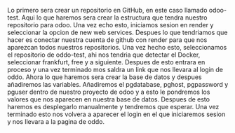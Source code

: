Lo primero sera crear un repositorio en GitHub, en este caso llamado odoo-test.
Aqui lo que haremos sera crear la estructura que tendra nuestro repositorio para odoo.
Una vez echo esto, iniciamos sesion en render y seleccionar la opcion de new web services.
Despues lo que tendriamos que hacer es conectar nuestra cuenta de github con render para que nos aparezcan todos nuestros repositorios.
Una vez hecho esto, seleccionamos el repositorio de oddo-test, ahi nos tendria que detectar el Docker, seleccionar frankfurt, free y a siguiente.
Despues de esto entrara en proceso y una vez terminado mos saldra un link que nos llevara al login de oddo.
Ahora lo que haremos sera crear la base de datos y despues añadiremos las variables.
Añadiremos el pgdatabase, pghost, pgpassword y pguser dentro de nuestro proyecto de odoo y a esto le pondremos los valores que nos aparecen en nuestra base de datos.
Despues de esto haremos es desplegarlo manualmente y tendremos que esperar.
Una vez terminado esto nos volvera a aparecer el login en el que iniciaremos sesion y nos llevara a la pagina de oddo.
